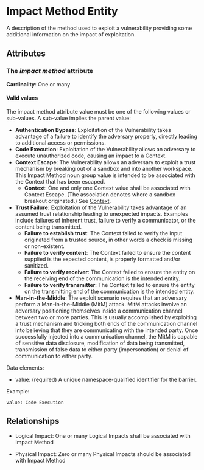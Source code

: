 # Impact Method Entity

A description of the method used to exploit a vulnerability providing some additional information on the impact of exploitation.

## Attributes

### The *impact method* attribute

**Cardinality**: One or many

#### Valid values

The impact method attribute value must be one of the following values or sub-values. A sub-value implies the parent value:

- **Authentication Bypass**:  Exploitation of the Vulnerability takes advantage of a failure to identify the adversary properly, directly leading to additional access or permissions.
- **Code Execution**:  Exploitation of the Vulnerability allows an adversary to execute unauthorized code, causing an impact to a Context.
- **Context Escape**:  The Vulnerability allows an adversary to exploit a trust mechanism by breaking out of a sandbox and into another workspace. This Impact Method noun group value is intended to be associated with the Context that has been escaped.
  - **Context**: One and only one Context value shall be associated with Context Escape. (The association denotes where a sandbox breakout originated.) See [Context](context.md).
- **Trust Failure**:  Exploitation of the Vulnerability takes advantage of an assumed trust relationship leading to unexpected impacts. Examples include failures of inherent trust, failure to verify a communicator, or the content being transmitted.
  - **Failure to establish trust**:  The Context failed to verify the input originated from a trusted source, in other words a check is missing or non-existent.
  - **Failure to verify content**:  The Context failed to ensure the content supplied is the expected content, is properly formatted and/or sanitized.
  - **Failure to verify receiver**:  The Context failed to ensure the entity on the receiving end of the communication is the intended entity.
  - **Failure to verify transmitter**:  The Context failed to ensure the entity on the transmitting end of the communication is the intended entity.
- **Man-in-the-Middle**:  The exploit scenario requires that an adversary perform a Man-in-the-Middle (MitM) attack. MitM attacks involve an adversary positioning themselves inside a communication channel between two or more parties. This is usually accomplished by exploiting a trust mechanism and tricking both ends of the communication channel into believing that they are communicating with the intended party. Once successfully injected into a communication channel, the MitM is capable of sensitive data disclosure, modification of data being transmitted, transmission of false data to either party (impersonation) or denial of communication to either party.

Data elements:
- value: (required) A unique namespace-qualified identifier for the barrier.

Example:
```
value: Code Execution
```

## Relationships

* Logical Impact:  One or many Logical Impacts shall be associated with Impact Method

* Physical Impact:  Zero or many Physical Impacts should be associated with Impact Method